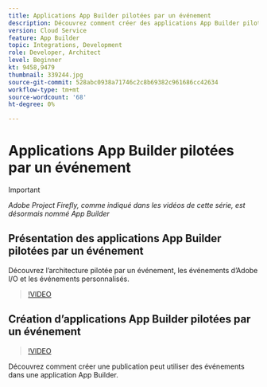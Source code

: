 ```yaml
---
title: Applications App Builder pilotées par un événement
description: Découvrez comment créer des applications App Builder pilotées par un événement.
version: Cloud Service
feature: App Builder
topic: Integrations, Development
role: Developer, Architect
level: Beginner
kt: 9458,9479
thumbnail: 339244.jpg
source-git-commit: 528abc0938a71746c2c8b69382c961686cc42634
workflow-type: tm+mt
source-wordcount: '68'
ht-degree: 0%

---
```



# Applications App Builder pilotées par un événement

>[!IMPORTANT]
>
> _Adobe Project Firefly, comme indiqué dans les vidéos de cette série, est désormais nommé App Builder_

## Présentation des applications App Builder pilotées par un événement

Découvrez l’architecture pilotée par un événement, les événements d’Adobe I/O et les événements personnalisés.

>[!VIDEO](https://video.tv.adobe.com/v/339244/?quality=12&learn=on)

## Création d’applications App Builder pilotées par un événement

>[!VIDEO](https://video.tv.adobe.com/v/339245/?quality=12&learn=on)

Découvrez comment créer une publication peut utiliser des événements dans une application App Builder.
